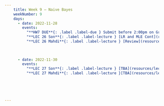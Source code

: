 ```yaml
---
    title: Week 9 – Naive Bayes
    weekNumber: 9
    days:
      - date: 2022-11-28
        events:
          "**HW7 DUE**{: .label .label-due } Submit before 2:00pm on Gradescope" :
          "**LEC 26 Son**{: .label .label-lecture } [LR and MLE Cont](resources/lecture/lec26_son.pdf)": 
          "**LEC 26 Mahdi**{: .label .label-lecture } [Review](resources/lecture/lec26_mahdi.pdf)": 
          
           
          
      - date: 2022-11-30
        events:
          "**LEC 27 Son**{: .label .label-lecture } [TBA](resources/lecture/lec27_son.pdf)":
          "**LEC 27 Mahdi**{: .label .label-lecture }[TBA](resources/lecture/lec27_mahdi.pdf)":
    
      

          
            
---
```

